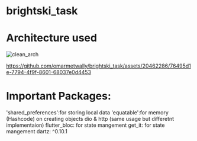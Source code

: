 # brightski_task


# Architecture used
![clean_arch](https://github.com/omarmetwally/brightski_task/assets/20462286/c71d5333-c58d-4075-82e3-4c5ad424948c)




https://github.com/omarmetwally/brightski_task/assets/20462286/76495d1e-7794-4f9f-8601-68037e0d4453


# Important Packages:
  'shared_preferences':for storing local data
  'equatable':for memory (Hashcode) on creating objects
  dio & http (same usage but differetnt implementaion)
  flutter_bloc: for state mangement
  get_it: for state mangement
  dartz: ^0.10.1
 
